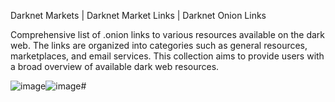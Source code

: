 Darknet Markets | Darknet Market Links | Darknet Onion Links

Comprehensive list of .onion links to various resources available on the dark web. The links are organized into categories such as general resources, marketplaces, and email services. This collection aims to provide users with a broad overview of available dark web resources.

![image](https://github.com/user-attachments/assets/2f75a2a8-9edd-4353-8efe-3fac12f86b6f)![image](https://github.com/user-attachments/assets/0c176619-b702-4a1c-8873-5a9bd767d1a3)# 

